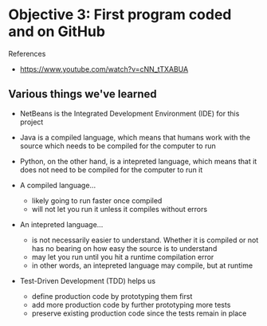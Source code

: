 # Objective 3: First program coded and on GitHub

References
- https://www.youtube.com/watch?v=cNN_tTXABUA

## Various things we've learned
- NetBeans is the Integrated Development Environment (IDE) for this project
- Java is a compiled language, which means that humans work with the source which needs to be compiled for the computer to run
- Python, on the other hand, is a intepreted language, which means that it does not need to be compiled for the computer to run it
- A compiled language...
  * likely going to run faster once compiled
  * will not let you run it unless it compiles without errors
- An intepreted language...
  * is not necessarily easier to understand. Whether it is compiled or not has no bearing on how easy the source is to understand
  * may let you run until you hit a runtime compilation error
  * in other words, an intepreted language may compile, but at runtime

- Test-Driven Development (TDD) helps us
  * define production code by prototyping them first
  * add more production code by further prototyping more tests
  * preserve existing production code since the tests remain in place
